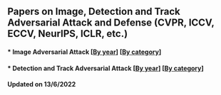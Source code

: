 ## Papers on Image, Detection and Track Adversarial Attack and Defense (CVPR, ICCV, ECCV, NeurIPS, ICLR, etc.)



####  * Image Adversarial Attack [[By year](https://github.com/huangxingseng/Adversarial-example-paper/blob/main/Image_Adversarial_Attack_paper.md)]  [[By category](https://github.com/huangxingseng/Adversarial-example-paper/blob/main/Image_Adversarial_Attack_paper.md)]

####  * Detection and Track Adversarial Attack [[By year](https://github.com/huangxingseng/Adversarial-example-paper/blob/main/Detection_Tracking_at_papers.md)]  [[By category](https://github.com/huangxingseng/Adversarial-example-paper/blob/main/Detection_Tracking_at_papers.md)]

#### Updated on 13/6/2022 
